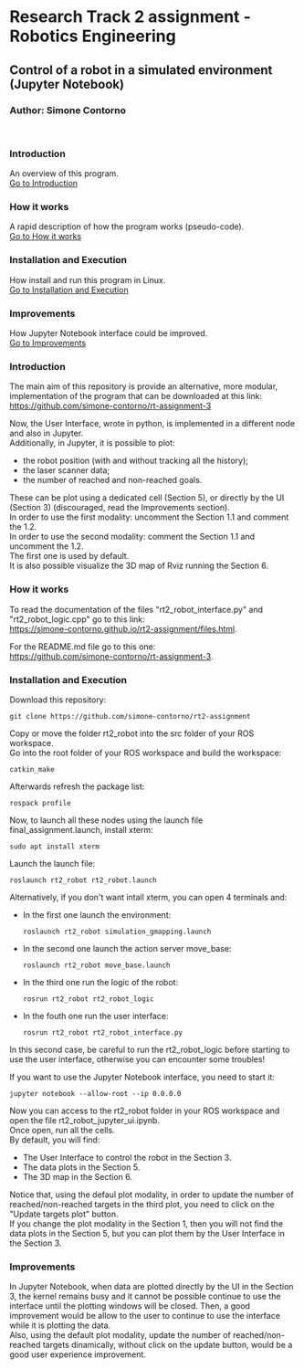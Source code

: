 # Research Track 2 assignment - Robotics Engineering
## Control of a robot in a simulated environment (Jupyter Notebook)
### Author: Simone Contorno

<br>

### Introduction
An overview of this program.<br>
[Go to Introduction](#intro)

### How it works
A rapid description of how the program works (pseudo-code).<br>
[Go to How it works](#how)

### Installation and Execution
How install and run this program in Linux.<br>
[Go to Installation and Execution](#installation)

### Improvements
How Jupyter Notebook interface could be improved.<br>
[Go to Improvements](#improve)

<a name="intro"></a>
### Introduction

The main aim of this repository is provide an alternative, more modular, implementation of the program that can be downloaded at this link:<br>
https://github.com/simone-contorno/rt-assignment-3<br>

Now, the User Interface, wrote in python, is implemented in a different node and also in Jupyter. <br>
Additionally, in Jupyter, it is possible to plot:
<ul>
    <li>the robot position (with and without tracking all the history);</li>
    <li>the laser scanner data;</li> 
    <li>the number of reached and non-reached goals.</li>
</ul>
These can be plot using a dedicated cell (Section 5), or directly by the UI (Section 3) (discouraged, read the Improvements section).<br>
In order to use the first modality: uncomment the Section 1.1 and comment the 1.2.<br>
In order to use the second modality: comment the Section 1.1 and uncomment the 1.2.<br>
The first one is used by default.<br>
It is also possible visualize the 3D map of Rviz running the Section 6.

<a name="how"></a>
### How it works

To read the documentation of the files "rt2_robot_interface.py" and "rt2_robot_logic.cpp" go to this link:<br>
https://simone-contorno.github.io/rt2-assignment/files.html.

For the README.md file go to this one:<br>
https://github.com/simone-contorno/rt-assignment-3.

<a name="installation"></a>
### Installation and Execution

Download this repository:

<pre><code>git clone https://github.com/simone-contorno/rt2-assignment</code></pre>

Copy or move the folder rt2_robot into the src folder of your ROS workspace.<br> 
Go into the root folder of your ROS workspace and build the workspace: 

<pre><code>catkin_make</code></pre>

Afterwards refresh the package list:

<pre><code>rospack profile</code></pre>

Now, to launch all these nodes using the launch file final_assignment.launch, install xterm: 

<pre><code>sudo apt install xterm</code></pre>

Launch the launch file:

<pre><code>roslaunch rt2_robot rt2_robot.launch</code></pre>

Alternatively, if you don't want intall xterm, you can open 4 terminals and:
<ul> 
    <li>In the first one launch the environment:
        <pre><code>roslaunch rt2_robot simulation_gmapping.launch</code></pre>
    </li>
    <li>In the second one launch the action server move_base:
        <pre><code>roslaunch rt2_robot move_base.launch</code></pre>
    </li>
    <li>In the third one run the logic of the robot:
        <pre><code>rosrun rt2_robot rt2_robot_logic</code></pre>
    </li>
    <li>In the fouth one run the user interface:
        <pre><code>rosrun rt2_robot rt2_robot_interface.py</code></pre>
    </li>
</ul>

In this second case, be careful to run the rt2_robot_logic before starting to use the user interface, otherwise you can encounter some troubles!<br>

If you want to use the Jupyter Notebook interface, you need to start it:

<pre><code>jupyter notebook --allow-root --ip 0.0.0.0</code></pre>

Now you can access to the rt2_robot folder in your ROS workspace and open the file rt2_robot_jupyter_ui.ipynb.<br>
Once open, run all the cells.<br>
By default, you will find:
<ul>
    <li>The User Interface to control the robot in the Section 3.</li>
    <li>The data plots in the Section 5.</li>
    <li>The 3D map in the Section 6.</li>
</ul>
Notice that, using the defaul plot modality, in order to update the number of reached/non-reached targets in the third plot, you need to click on the "Update targets plot" button. <br>
If you change the plot modality in the Section 1, then you will not find the data plots in the Section 5, but you can plot them by the User Interface in the Section 3.

<a name="improve"></a>
### Improvements

In Jupyter Notebook, when data are plotted directly by the UI in the Section 3, the kernel remains busy and it cannot be possible continue to use the interface until the plotting windows will be closed. Then, a good improvement would be allow to the user to continue to use the interface while it is plotting the data. <br>
Also, using the default plot modality, update the number of reached/non-reached targets dinamically, without click on the update button, would be a good user experience improvement.
